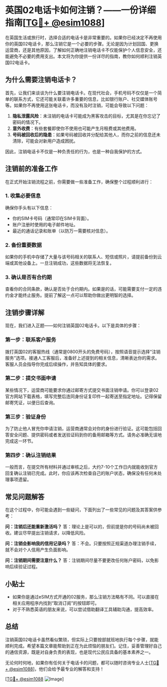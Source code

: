 # 英国02电话卡如何注销？——一份详细指南[[TG💪+ @esim1088](https://t.me/s/esim1088)]

在英国生活或旅行时，选择合适的电话卡是非常重要的。如果你已经决定不再使用你的英国02电话卡，那么注销它是一个必要的步骤。无论是因为计划回国、更换运营商，还是其他原因，了解如何正确地注销电话卡不仅能保护个人信息安全，还能避免不必要的费用支出。本文将为你提供一份详尽的指南，教你如何顺利注销英国02电话卡。

## 为什么需要注销电话卡？

首先，让我们来谈谈为什么要注销电话卡。在现代社会，手机号码不仅仅是一个简单的联系方式，它还可能关联着许多重要的信息，比如银行账户、社交媒体账号等。如果你不再使用这张电话卡，而没有及时注销，可能会导致以下问题：

1. **隐私泄露风险**：未注销的电话卡可能成为黑客攻击的目标，尤其是在你忘记了密码的情况下。
2. **意外收费**：有些套餐即使你不使用也可能产生月租费或其他费用。
3. **号码被回收后的隐患**：如果号码被回收并分配给其他人，而你之前的信息还未清除，可能会对新用户造成困扰。

因此，注销电话卡不仅是一种负责任的行为，也是一种自我保护的方式。

## 注销前的准备工作

在正式开始注销流程之前，你需要做一些准备工作，确保整个过程顺利进行：

### 1. 收集必要信息
确保你手头有以下信息：
- 你的SIM卡号码（通常印在SIM卡背面）。
- 账户注册时使用的电子邮件地址。
- 最近的通话记录和账单（以防万一需要核对信息）。

### 2. 备份重要数据
如果你的手机中存储了大量与该号码相关的联系人、短信或照片，请提前备份到云端或其他设备上。一旦注销成功，这些数据将无法恢复。

### 3. 确认是否有合约期
查看你的合同条款，确认是否处于合约期内。如果是的话，可能需要支付一定的违约金才能终止服务。提前了解这一点可以帮助你做出更明智的选择。

## 注销步骤详解

现在，我们进入正题——如何注销英国02电话卡。以下是具体的步骤：

### 第一步：联系客户服务
拨打英国02的客服热线（通常是0800开头的免费号码），按照语音提示选择“注销服务”选项。接通人工客服后，准备好上述提到的相关信息，清晰表达你的需求。客服人员会指导你完成后续操作，并告知具体的要求。

### 第二步：提交书面申请
某些情况下，运营商可能要求你通过邮寄方式提交书面注销申请。你可以登录02官方网站下载表格，填写完整后连同身份证复印件一起寄送至指定地址。记得保留邮寄凭证，以便日后查询。

### 第三步：验证身份
为了防止他人冒充你申请注销，运营商通常会对你的身份进行验证。这可能包括回答安全问题、提供密码或者发送验证码到你的备用邮箱等方式。请务必准确无误地完成这一环节。

### 第四步：确认注销结果
一般而言，在提交所有材料并通过审核之后，大约7-10个工作日内就能收到官方回复确认注销已完成。此时，你应该再次检查自己的账户状态，确保没有任何未处理事项遗留。

## 常见问题解答

在这个过程中，你可能会遇到一些疑问，下面列出了一些常见的问题及其答案供参考：

**问：注销后还能重新激活吗？**
答：理论上是可以的，但前提是你的号码尚未被回收。建议尽早提出注销请求，以降低风险。

**问：注销会影响我的信用记录吗？**
答：不会。只要按照正规渠道办理注销手续，就不会对个人信用产生负面影响。

**问：注销期间需要注意什么？**
答：注销期间尽量不要更改任何账户密码，以免影响后续验证过程。

## 小贴士

- 如果你是通过eSIM方式开通的02服务，那么注销方法略有不同。可以直接在相关应用程序内找到“取消订阅”的按钮即可。
- 对于不熟悉英语的朋友来说，可以尝试借助翻译工具辅助沟通，提高效率。

## 总结

注销英国02电话卡虽然看似繁琐，但实际上只要按部就班地执行每个步骤，就能顺利完成。希望本篇文章能帮助到正在为此烦恼的朋友们。记住，妥善管理好自己的通信资源，既是对自身负责的表现，也是现代公民应具备的基本素养之一。

无论何时何地，如果你有任何关于电话卡的问题，都可以随时咨询专业人士[[TG💪+ @esim1088](https://t.me/s/esim1088)]，他们会给予最专业的解答和支持！

[[TG💪+ @esim1088](https://t.me/s/esim1088) ![Image](https://i.postimg.cc/4NQfJmqS/Snipaste-2025-05-13-00-14-12.png)]